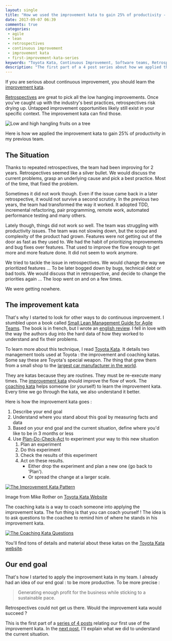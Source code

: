 ```yaml
---
layout: single
title: "How we used the improvement kata to gain 25% of productivity - Part 1"
date: 2017-09-07 06:39
comments: true
categories:
 - agile
 - lean
 - retrospectives
 - continuous improvement
 - improvement kata
 - first-improvement-kata-series
keywords: "Toyota Kata, Continuous Improvement, Software teams, Retrospectives, Lean, Lean Software, Agile, Scrum"
description: "The first part of a 4 post series about how we applied the improvement kata to increase the productivity of our software team"
---
```

If you are serious about continuous improvement, you should learn the [improvement kata](http://www-personal.umich.edu/~mrother/The_Improvement_Kata.html).

[Retrospectives]({{site.baseurl}}/categories/#retrospectives/) are great to pick all the low hanging improvements. Once you've caught up with the industry's best practices, retrospectives risk drying up. Untapped improvement opportunities likely still exist in your specific context. The improvement kata can find those.

![Low and high hangling fruits on a tree]({{site.url}}{{site.baseurl}}/imgs/2017-09-07-how-we-used-the-improvement-kata-to-gain-25-percent-of-productivity-part-1/low-hanging-fruits.jpeg)

Here is how we applied the improvement kata to gain 25% of productivity in my previous team.

## The Situation

Thanks to repeated retrospectives, the team had been improving for 2 years. Retrospectives seemed like a silver bullet. We would discuss the current problems, grasp an underlying cause and pick a best practice. Most of the time, that fixed the problem.

Sometimes it did not work though. Even if the issue came back in a later retrospective, it would not survive a second scrutiny. In the previous two years, the team had transformed the way it worked. It adopted TDD, incremental refactoring, pair programming, remote work, automated performance testing and many others.

Lately though, things did not work so well. The team was struggling with productivity issues. The team was not slowing down, but the scope and complexity of the product had grown. Features were not getting out of the door as fast as they used to. We had the habit of prioritizing improvements and bug fixes over features. That used to improve the flow enough to get more and more feature done. It did not seem to work anymore.

We tried to tackle the issue in retrospectives. We would change the way we prioritized features ... To be later bogged down by bugs, technical debt or bad tools. We would discuss that in retrospective, and decide to change the priorities again ... The loop went on and on a few times.

We were getting nowhere.

## The improvement kata 

That's why I started to look for other ways to do continuous improvement. I stumbled upon a book called [Small Lean Management Guide for Agile Teams](http://leanagilecamp.fr/). The book is in french, but I wrote an [english review](/are-most-agile-teams-doing-continuous-improvement-the-silly-way/). I fell in love with the way the authors dug into the hard data of how they worked to understand and fix their problems.

To learn more about this technique, I read [Toyota Kata](https://www.amazon.com/Toyota-Kata-Managing-Improvement-Adaptiveness/dp/0071635238/ref=sr_1_1?ie=UTF8&qid=1504758735&sr=8-1&keywords=toyota+kata). It details two management tools used at Toyota : the improvement and coaching katas. Some say these are Toyota's special weapon. _The_ thing that grew them from a small shop to the [largest car manufacturer in the world](https://en.wikipedia.org/wiki/Automotive_industry).

They are katas because they are routines. They must be re-execute many times. The [improvement kata](http://www-personal.umich.edu/~mrother/The_Improvement_Kata.html) should improve the flow of work. The [coaching kata](http://www-personal.umich.edu/~mrother/The_Coaching_Kata.html) helps someone (or yourself) to learn the improvement kata. Every time we go through the kata, we also understand it better.

Here is how the improvement kata goes :

1.  Describe your end goal
2.  Understand where you stand about this goal by measuring facts and data
3.  Based on your end goal and the current situation, define where you'd like to be in 3 months or less
4.  Use [Plan-Do-Check-Act](https://en.wikipedia.org/wiki/PDCA) to experiment your way to this new situation
    1.  Plan an experiment
    2.  Do this experiment
    3.  Check the results of this experiment
    4.  Act on these results. 
        *   Either drop the experiment and plan a new one (go back to 'Plan').
        *   Or spread the change at a larger scale.

[![The Improvement Kata Pattern]({{site.url}}{{site.baseurl}}/imgs/2017-09-07-how-we-used-the-improvement-kata-to-gain-25-percent-of-productivity-part-1/katapattern.jpg)](http://www-personal.umich.edu/~mrother/Homepage.html)<div class="image-credits">Image from Mike Rother on [Toyota Kata Website](http://www-personal.umich.edu/~mrother/Homepage.html)</div>

The coaching kata is a way to coach someone into applying the improvement kata. The fun thing is that you can coach yourself ! The idea is to ask questions to the coachee to remind him of where he stands in his improvement kata.

[![The Coaching Kata Questions]({{site.url}}{{site.baseurl}}/imgs/2017-09-07-how-we-used-the-improvement-kata-to-gain-25-percent-of-productivity-part-1/The-coaching-Kata-questions.jpg)](https://traccsolution.com/resources/coaching-infographic/)

You'll find tons of details and material about these katas on the [Toyota Kata website](http://www-personal.umich.edu/~mrother/Homepage.html).

## Our end goal

That's how I started to apply the improvement kata in my team. I already had an idea of our end goal : to be more productive. To be more precise :

> Generating enough profit for the business while sticking to a sustainable pace.

Retrospectives could not get us there. Would the improvement kata would succeed ?

This is the first part of a [series of 4 posts]({{site.baseurl}}/categories/#first-improvement-kata-series/) relating our first use of the improvement kata. In the [next post](/how-we-used-the-improvement-kata-to-gain-25-percent-of-productivity-part-2/), I'll explain what we did to understand the current situation.
